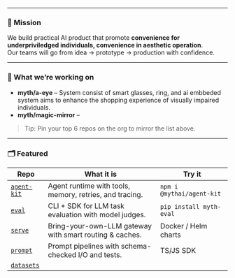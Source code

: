 
---

### 🧭 Mission
We build practical AI product that promote **convenience for underpriviledged individuals, convenience in aesthetic operation**.  
Our teams will go from idea → prototype → production with confidence.

---

### 🔮 What we’re working on
- **myth/a-eye** – System consist of smart glasses, ring, and ai embbeded system aims to enhance the shopping experience of visually impaired individuals.
- **myth/magic-mirror** – 

> Tip: Pin your top 6 repos on the org to mirror the list above.

---

### 🗂 Featured
| Repo | What it is | Try it |
|---|---|---|
| [`agent-kit`](https://github.com/myth-ai/agent-kit) | Agent runtime with tools, memory, retries, and tracing. | `npm i @mythai/agent-kit` |
| [`eval`](https://github.com/myth-ai/eval) | CLI + SDK for LLM task evaluation with model judges. | `pip install myth-eval` |
| [`serve`](https://github.com/myth-ai/serve) | Bring-your-own-LLM gateway with smart routing & caches. | Docker / Helm charts |
| [`prompt`](https://github.com/myth-ai/prompt) | Prompt pipelines with schema-checked I/O and tests. | TS/JS SDK |
| [`datasets`](https://github.com)

